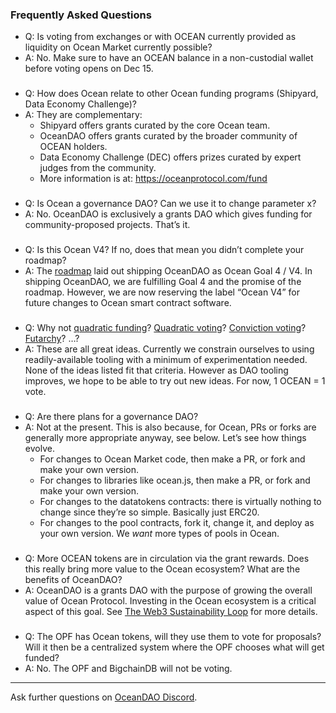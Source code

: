 ### Frequently Asked Questions

- Q: Is voting from exchanges or with OCEAN currently provided as liquidity on Ocean Market currently possible?
- A: No. Make sure to have an OCEAN balance in a non-custodial wallet before voting opens on Dec 15. 

###

- Q: How does Ocean relate to other Ocean funding programs (Shipyard, Data Economy Challenge)?
- A: They are complementary: 
  - Shipyard offers grants curated by the core Ocean team.
  - OceanDAO offers grants curated by the broader community of OCEAN holders.
  - Data Economy Challenge (DEC) offers prizes curated by expert judges from the community.
  - More information is at: https://oceanprotocol.com/fund 

###

- Q: Is Ocean a governance DAO? Can we use it to change parameter x?
- A: No. OceanDAO is exclusively a grants DAO which gives funding for community-proposed projects. That’s it.

###

- Q: Is this Ocean V4? If no, does that mean you didn’t complete your roadmap?
- A: The [roadmap](https://blog.oceanprotocol.com/ocean-product-update-2020-f3ae281806dc) laid out shipping OceanDAO as Ocean Goal 4 / V4. In shipping OceanDAO, we are fulfilling Goal 4 and the promise of the roadmap. However, we are now reserving the label “Ocean V4” for future changes to Ocean smart contract software.

###

- Q: Why not [quadratic funding](https://github.com/gitcoinco/quadratic-funding)? [Quadratic voting](https://en.wikipedia.org/wiki/Quadratic_voting)? [Conviction voting](https://medium.com/giveth/conviction-voting-a-novel-continuous-decision-making-alternative-to-governance-aa746cfb9475)? [Futarchy](https://twitter.com/gnosisPM/status/1330906217007509507)? …?
- A: These are all great ideas. Currently we constrain ourselves to using readily-available tooling with a minimum of experimentation needed. None of the ideas listed fit that criteria. However as DAO tooling improves, we hope to be able to try out new ideas. For now, 1 OCEAN = 1 vote.

###

- Q: Are there plans for a governance DAO?
- A: Not at the present. This is also because, for Ocean, PRs or forks are generally more appropriate anyway, see below. Let’s see how things evolve.
  - For changes to Ocean Market code, then make a PR, or fork and make your own version.
  - For changes to libraries like ocean.js, then make a PR, or fork and make your own version.
  - For changes to the datatokens contracts: there is virtually nothing to change since they’re so simple. Basically just ERC20.
  - For changes to the pool contracts, fork it, change it, and deploy as your own version. We *want* more types of pools in Ocean.

###

- Q: More OCEAN tokens are in circulation via the grant rewards. Does this really bring more value to the Ocean ecosystem? What are the benefits of OceanDAO?
- A: OceanDAO is a grants DAO with the purpose of growing the overall value of Ocean Protocol. Investing in the Ocean ecosystem is a critical aspect of this goal. See [The Web3 Sustainability Loop](https://blog.oceanprotocol.com/the-web3-sustainability-loop-b2a4097a36e) for more details.

###

- Q: The OPF has Ocean tokens, will they use them to vote for proposals? Will it then be a centralized system where the OPF chooses what will get funded?
- A: No. The OPF and BigchainDB will not be voting.

----

Ask further questions on [OceanDAO Discord](https://discord.gg/uvyQFWGBn8).